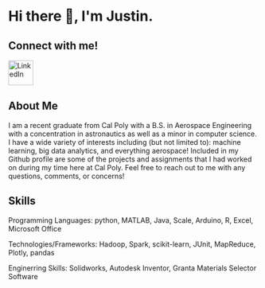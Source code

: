 # Hi there 👋, I'm Justin.

## Connect with me!

<a href="https://www.linkedin.com/in/justinferrales/">
  <img src="https://upload.wikimedia.org/wikipedia/commons/thumb/8/81/LinkedIn_icon.svg/2048px-LinkedIn_icon.svg.png" alt="LinkedIn" width="50" />
</a>



## About Me
I am a recent graduate from Cal Poly with a B.S. in Aerospace Engineering with a concentration in astronautics as well as a minor in computer science. I have a wide variety of interests including (but not limited to): machine learning, big data analytics, and everything aerospace! Included in my Github profile are some of the projects and assignments that I had worked on during my time here at Cal Poly. Feel free to reach out to me with any questions, comments, or concerns!

## Skills
Programming Languages: python, MATLAB, Java, Scale, Arduino, R, Excel, Microsoft Office

Technologies/Frameworks: Hadoop, Spark, scikit-learn, JUnit, MapReduce, Plotly, pandas

Enginerring Skills: Solidworks, Autodesk Inventor, Granta Materials Selector Software
